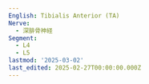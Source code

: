 ```yaml
---
English: Tibialis Anterior (TA)
Nerve:
  - 深腓骨神経
Segment:
  - L4
  - L5
lastmod: '2025-03-02'
last_edited: 2025-02-27T00:00:00.000Z
---
```



